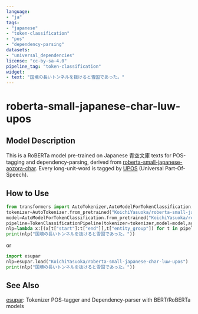 ```yaml
---
language:
- "ja"
tags:
- "japanese"
- "token-classification"
- "pos"
- "dependency-parsing"
datasets:
- "universal_dependencies"
license: "cc-by-sa-4.0"
pipeline_tag: "token-classification"
widget:
- text: "国境の長いトンネルを抜けると雪国であった。"
---
```


# roberta-small-japanese-char-luw-upos

## Model Description

This is a RoBERTa model pre-trained on Japanese 青空文庫 texts for POS-tagging and dependency-parsing, derived from [roberta-small-japanese-aozora-char](https://huggingface.co/KoichiYasuoka/roberta-small-japanese-aozora-char). Every long-unit-word is tagged by [UPOS](https://universaldependencies.org/u/pos/) (Universal Part-Of-Speech).

## How to Use

```py
from transformers import AutoTokenizer,AutoModelForTokenClassification,TokenClassificationPipeline
tokenizer=AutoTokenizer.from_pretrained("KoichiYasuoka/roberta-small-japanese-char-luw-upos")
model=AutoModelForTokenClassification.from_pretrained("KoichiYasuoka/roberta-small-japanese-char-luw-upos")
pipeline=TokenClassificationPipeline(tokenizer=tokenizer,model=model,aggregation_strategy="simple")
nlp=lambda x:[(x[t["start"]:t["end"]],t["entity_group"]) for t in pipeline(x)]
print(nlp("国境の長いトンネルを抜けると雪国であった。"))
```

or

```py
import esupar
nlp=esupar.load("KoichiYasuoka/roberta-small-japanese-char-luw-upos")
print(nlp("国境の長いトンネルを抜けると雪国であった。"))
```

## See Also

[esupar](https://github.com/KoichiYasuoka/esupar): Tokenizer POS-tagger and Dependency-parser with BERT/RoBERTa models

